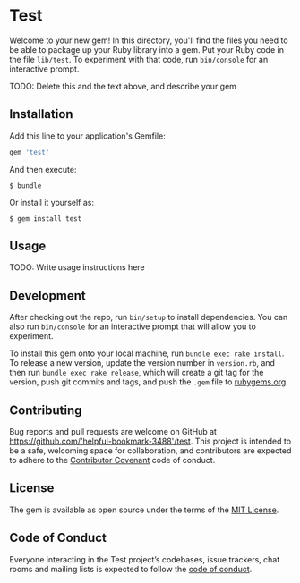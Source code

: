 # Test

Welcome to your new gem! In this directory, you'll find the files you need to be able to package up your Ruby library into a gem. Put your Ruby code in the file `lib/test`. To experiment with that code, run `bin/console` for an interactive prompt.

TODO: Delete this and the text above, and describe your gem

## Installation

Add this line to your application's Gemfile:

```ruby
gem 'test'
```

And then execute:

    $ bundle

Or install it yourself as:

    $ gem install test

## Usage

TODO: Write usage instructions here

## Development

After checking out the repo, run `bin/setup` to install dependencies. You can also run `bin/console` for an interactive prompt that will allow you to experiment.

To install this gem onto your local machine, run `bundle exec rake install`. To release a new version, update the version number in `version.rb`, and then run `bundle exec rake release`, which will create a git tag for the version, push git commits and tags, and push the `.gem` file to [rubygems.org](https://rubygems.org).

## Contributing

Bug reports and pull requests are welcome on GitHub at https://github.com/'helpful-bookmark-3488'/test. This project is intended to be a safe, welcoming space for collaboration, and contributors are expected to adhere to the [Contributor Covenant](http://contributor-covenant.org) code of conduct.

## License

The gem is available as open source under the terms of the [MIT License](https://opensource.org/licenses/MIT).

## Code of Conduct

Everyone interacting in the Test project’s codebases, issue trackers, chat rooms and mailing lists is expected to follow the [code of conduct](https://github.com/'helpful-bookmark-3488'/test/blob/master/CODE_OF_CONDUCT.md).
